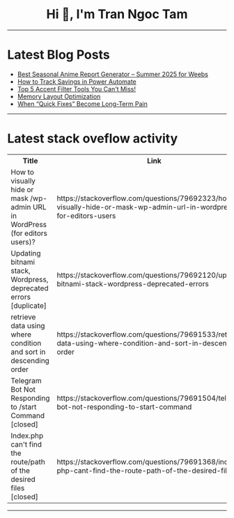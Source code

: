 <h1 align="center">Hi 👋, I'm Tran Ngoc Tam</h1>

---

# Latest Blog Posts 
<!-- BLOG-POST-LIST:START -->
- [Best Seasonal Anime Report Generator – Summer 2025 for Weebs](https://dev.to/splmdny/best-seasonal-anime-report-generator-summer-2025-for-weebs-3fi0)
- [How to Track Savings in Power Automate](https://dev.to/wyattdave/how-to-track-savings-in-power-automate-1gp7)
- [Top 5 Accent Filter Tools You Can&#39;t Miss!](https://dev.to/lucas_zhang_aeafe6d22a017/top-5-accent-filter-tools-you-cant-miss-50na)
- [Memory Layout Optimization](https://dev.to/member_a07758c4/memory-layout-optimization-4dcd)
- [When “Quick Fixes” Become Long-Term Pain](https://dev.to/dct_technology/when-quick-fixes-become-long-term-pain-1115)
<!-- BLOG-POST-LIST:END -->

---

# Latest stack oveflow activity
<table>
  <tr><th>Title</th><th>Link</th></tr>
  <!-- STACKOVERFLOW:START --><tr><td>How to visually hide or mask /wp-admin URL in WordPress &lpar;for editors users&rpar;?</td><td>https://stackoverflow.com/questions/79692323/how-to-visually-hide-or-mask-wp-admin-url-in-wordpress-for-editors-users</td></tr><tr><td>Updating bitnami stack, Wordpress, deprecated errors [duplicate]</td><td>https://stackoverflow.com/questions/79692120/updating-bitnami-stack-wordpress-deprecated-errors</td></tr><tr><td>retrieve data using where condition and sort in descending order</td><td>https://stackoverflow.com/questions/79691533/retrieve-data-using-where-condition-and-sort-in-descending-order</td></tr><tr><td>Telegram Bot Not Responding to /start Command [closed]</td><td>https://stackoverflow.com/questions/79691504/telegram-bot-not-responding-to-start-command</td></tr><tr><td>Index.php can&#39;t find the route/path of the desired files [closed]</td><td>https://stackoverflow.com/questions/79691368/index-php-cant-find-the-route-path-of-the-desired-files</td></tr><!-- STACKOVERFLOW:END -->
</table>

---


